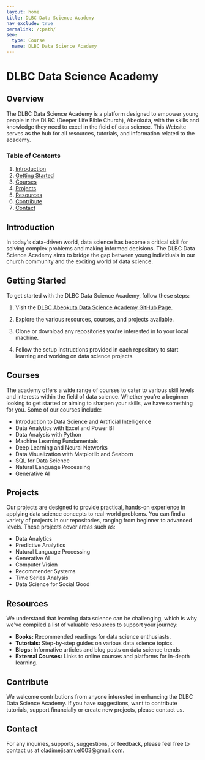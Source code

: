 ```yaml
---
layout: home
title: DLBC Data Science Academy
nav_exclude: true
permalink: /:path/
seo:
  type: Course
  name: DLBC Data Science Academy
---
```


# DLBC Data Science Academy

## Overview

The DLBC Data Science Academy is a platform designed to empower young people in the DLBC (Deeper Life Bible Church), Abeokuta, with the skills and knowledge they need to excel in the field of data science. This Website serves as the hub for all resources, tutorials, and information related to the academy.

### Table of Contents

1. [Introduction](#introduction)
2. [Getting Started](#getting-started)
3. [Courses](#courses)
4. [Projects](#projects)
5. [Resources](#resources)
6. [Contribute](#contribute)
7. [Contact](#contact)

## Introduction

In today's data-driven world, data science has become a critical skill for solving complex problems and making informed decisions. The DLBC Data Science Academy aims to bridge the gap between young individuals in our church community and the exciting world of data science.

## Getting Started

To get started with the DLBC Data Science Academy, follow these steps:

1. Visit the [DLBC Abeokuta Data Science Academy GitHub Page](https://github.com/dlbc-ds-academy/).

2. Explore the various resources, courses, and projects available.

3. Clone or download any repositories you're interested in to your local machine.

4. Follow the setup instructions provided in each repository to start learning and working on data science projects.

## Courses

The academy offers a wide range of courses to cater to various skill levels and interests within the field of data science. Whether you're a beginner looking to get started or aiming to sharpen your skills, we have something for you. Some of our courses include:

- Introduction to Data Science and Artificial Intelligence
- Data Analytics with Excel and Power BI
- Data Analysis with Python
- Machine Learning Fundamentals
- Deep Learning and Neural Networks
- Data Visualization with Matplotlib and Seaborn
- SQL for Data Science
- Natural Language Processing
- Generative AI

## Projects

Our projects are designed to provide practical, hands-on experience in applying data science concepts to real-world problems. You can find a variety of projects in our repositories, ranging from beginner to advanced levels. These projects cover areas such as:

- Data Analytics
- Predictive Analytics
- Natural Language Processing
- Generative AI
- Computer Vision
- Recommender Systems
- Time Series Analysis
- Data Science for Social Good


## Resources

We understand that learning data science can be challenging, which is why we've compiled a list of valuable resources to support your journey:

- **Books:** Recommended readings for data science enthusiasts.
- **Tutorials:** Step-by-step guides on various data science topics.
- **Blogs:** Informative articles and blog posts on data science trends.
- **External Courses:** Links to online courses and platforms for in-depth learning.

## Contribute

We welcome contributions from anyone interested in enhancing the DLBC Data Science Academy. If you have suggestions, want to contribute tutorials, support financially or create new projects, please contact us.

## Contact

For any inquiries, supports, suggestions, or feedback, please feel free to contact us at [oladimejisamuel003@gmail.com](mailto:oladimejisamuel003@gmail.com).


